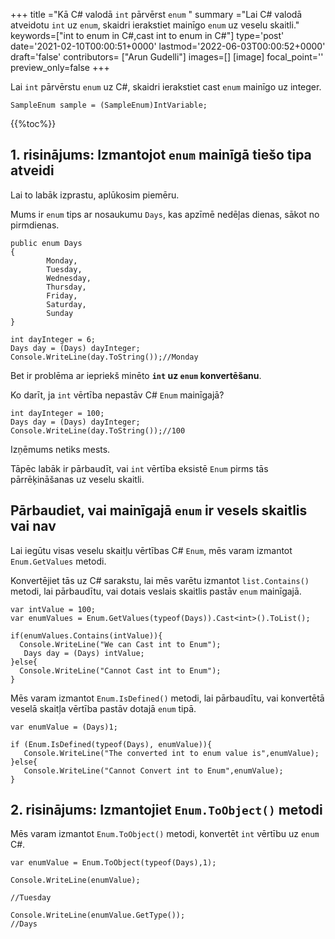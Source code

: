 +++
title   ="Kā C# valodā `int` pārvērst `enum` "
summary ="Lai C# valodā atveidotu `int` uz `enum`, skaidri ierakstiet mainīgo `enum` uz veselu skaitli."
keywords=["int to enum in C#,cast int to enum in C#"]
type='post'
date='2021-02-10T00:00:51+0000'
lastmod='2022-06-03T00:00:52+0000'
draft='false'
contributors= ["Arun Gudelli"]
images=[]
[image]
focal_point=''
preview_only=false
+++

Lai `int` pārvērstu `enum` uz C#, skaidri ierakstiet cast `enum` mainīgo uz integer.

```
SampleEnum sample = (SampleEnum)IntVariable;
```

{{%toc%}}

## 1. risinājums: Izmantojot `enum` mainīgā tiešo tipa atveidi

Lai to labāk izprastu, aplūkosim piemēru.

Mums ir `enum` tips ar nosaukumu `Days`, kas apzīmē nedēļas dienas, sākot no pirmdienas.

```
public enum Days
{
        Monday,  
        Tuesday,  
        Wednesday,  
        Thursday,  
        Friday,  
        Saturday,  
        Sunday
}

int dayInteger = 6;
Days day = (Days) dayInteger;
Console.WriteLine(day.ToString());//Monday
```

Bet ir problēma ar iepriekš minēto **`int` uz `enum` konvertēšanu**.

Ko darīt, ja `int` vērtība nepastāv C# `Enum` mainīgajā?

```
int dayInteger = 100;
Days day = (Days) dayInteger;
Console.WriteLine(day.ToString());//100
```

Izņēmums netiks mests.

Tāpēc labāk ir pārbaudīt, vai `int` vērtība eksistē `Enum` pirms tās pārrēķināšanas uz veselu skaitli.

## Pārbaudiet, vai mainīgajā `enum` ir vesels skaitlis vai nav

Lai iegūtu visas veselu skaitļu vērtības C# `Enum`, mēs varam izmantot `Enum.GetValues` metodi.

Konvertējiet tās uz C# sarakstu, lai mēs varētu izmantot `list.Contains()` metodi, lai pārbaudītu, vai dotais veslais skaitlis pastāv `enum` mainīgajā.

```
var intValue = 100;
var enumValues = Enum.GetValues(typeof(Days)).Cast<int>().ToList();

if(enumValues.Contains(intValue)){
  Console.WriteLine("We can Cast int to Enum");  
   Days day = (Days) intValue;
}else{
  Console.WriteLine("Cannot Cast int to Enum");
}

```
Mēs varam izmantot `Enum.IsDefined()` metodi, lai pārbaudītu, vai konvertētā veselā skaitļa vērtība pastāv dotajā `enum` tipā.  

```
var enumValue = (Days)1;

if (Enum.IsDefined(typeof(Days), enumValue)){
   Console.WriteLine("The converted int to enum value is",enumValue);
}else{
   Console.WriteLine("Cannot Convert int to Enum",enumValue);
}
```


## 2. risinājums: Izmantojiet `Enum.ToObject()` metodi

Mēs varam izmantot `Enum.ToObject()` metodi, konvertēt `int` vērtību uz `enum` C#.

```
var enumValue = Enum.ToObject(typeof(Days),1);

Console.WriteLine(enumValue);

//Tuesday

Console.WriteLine(enumValue.GetType());
//Days

```






